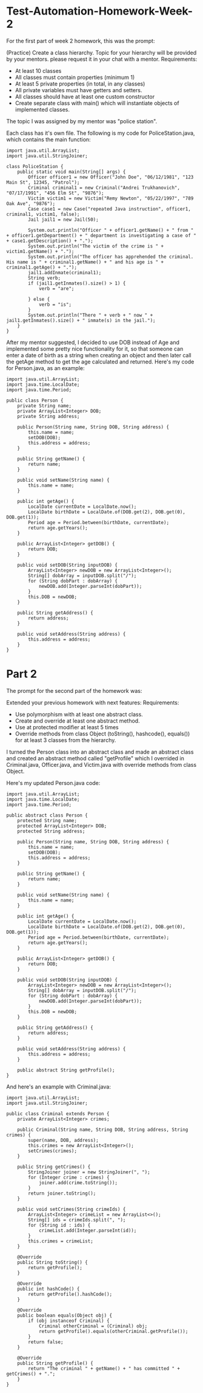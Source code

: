 # Test-Automation-Homework-Week-2

For the first part of week 2 homework, this was the prompt:

(Practice) Create a class hierarchy. Topic for your hierarchy will be provided by your mentors. please request it in your chat with a mentor.
Requirements:
 - At least 10 classes
 - All classes must contain properties (minimum 1)
 - At least 5 private properties (in total, in any classes)
 - All private variables must have getters and setters.
 - All classes should have at least one custom constructor
 - Create separate class with main() which will instantiate objects of implemented classes.
 
 The topic I was assigned by my mentor was "police station".
 
 Each class has it's own file. The following is my code for PoliceStation.java, which contains the main function:

```
import java.util.ArrayList;
import java.util.StringJoiner;

class PoliceStation {
    public static void main(String[] args) {
        Officer officer1 = new Officer("John Doe", "06/12/1981", "123 Main St", 12345, "Patrol");
        Criminal criminal1 = new Criminal("Andrei Trukhanovich", "07/17/1991", "456 Elm St", "9876");
        Victim victim1 = new Victim("Remy Newton", "05/22/1997", "789 Oak Ave", "9876");
        Case case1 = new Case("repeated Java instruction", officer1, criminal1, victim1, false);
        Jail jail1 = new Jail(50);

        System.out.println("Officer " + officer1.getName() + " from " + officer1.getDepartment() + " department is investigating a case of " + case1.getDescription() + ".");
        System.out.println("The victim of the crime is " + victim1.getName() + ".");
        System.out.println("The officer has apprehended the criminal. His name is " + criminal1.getName() + " and his age is " + criminal1.getAge() + ".");
        jail1.addInmate(criminal1);
        String verb;
        if (jail1.getInmates().size() > 1) {
            verb = "are";

        } else {
            verb = "is";
        }
        System.out.println("There " + verb + " now " + jail1.getInmates().size() + " inmate(s) in the jail.");
    }
}
```
After my mentor suggested, I decided to use DOB instead of Age and implemented some pretty nice functionality for it, so that someone can enter a date of birth as a string when creating an object and then later call the getAge method to get the age calculated and returned. Here's my code for Person.java, as an example:

```
import java.util.ArrayList;
import java.time.LocalDate;
import java.time.Period;

public class Person {
    private String name;
    private ArrayList<Integer> DOB;
    private String address;

    public Person(String name, String DOB, String address) {
        this.name = name;
        setDOB(DOB);
        this.address = address;
    }

    public String getName() {
        return name;
    }

    public void setName(String name) {
        this.name = name;
    }

    public int getAge() {
        LocalDate currentDate = LocalDate.now();
        LocalDate birthDate = LocalDate.of(DOB.get(2), DOB.get(0), DOB.get(1));
        Period age = Period.between(birthDate, currentDate);
        return age.getYears();
    }

    public ArrayList<Integer> getDOB() {
        return DOB;
    }

    public void setDOB(String inputDOB) {
        ArrayList<Integer> newDOB = new ArrayList<Integer>();
        String[] dobArray = inputDOB.split("/");
        for (String dobPart : dobArray) {
            newDOB.add(Integer.parseInt(dobPart));
        }
        this.DOB = newDOB;
    }

    public String getAddress() {
        return address;
    }

    public void setAddress(String address) {
        this.address = address;
    }
}
```

# Part 2

The prompt for the second part of the homework was:

Extended your previous homework with next features:
Requirements:
   - Use polymorphism with at least one abstract class.
   - Create and override at least one abstract method.
   - Use at protected modifier at least 5 times
   - Override methods from class Object (toString(), hashcode(), equals()) for at least 3 classes from the hierarchy.

I turned the Person class into an abstract class and made an abstract class and created an abstract method called "getProfile" which I overrided in Criminal.java, Officer.java, and Victim.java with override methods from class Object.

Here's my updated Person.java code:

```
import java.util.ArrayList;
import java.time.LocalDate;
import java.time.Period;

public abstract class Person {
    protected String name;
    protected ArrayList<Integer> DOB;
    protected String address;

    public Person(String name, String DOB, String address) {
        this.name = name;
        setDOB(DOB);
        this.address = address;
    }

    public String getName() {
        return name;
    }

    public void setName(String name) {
        this.name = name;
    }

    public int getAge() {
        LocalDate currentDate = LocalDate.now();
        LocalDate birthDate = LocalDate.of(DOB.get(2), DOB.get(0), DOB.get(1));
        Period age = Period.between(birthDate, currentDate);
        return age.getYears();
    }

    public ArrayList<Integer> getDOB() {
        return DOB;
    }

    public void setDOB(String inputDOB) {
        ArrayList<Integer> newDOB = new ArrayList<Integer>();
        String[] dobArray = inputDOB.split("/");
        for (String dobPart : dobArray) {
            newDOB.add(Integer.parseInt(dobPart));
        }
        this.DOB = newDOB;
    }

    public String getAddress() {
        return address;
    }

    public void setAddress(String address) {
        this.address = address;
    }

    public abstract String getProfile();
}
```

And here's an example with Criminal.java:

```
import java.util.ArrayList;
import java.util.StringJoiner;

public class Criminal extends Person {
    private ArrayList<Integer> crimes;

    public Criminal(String name, String DOB, String address, String crimes) {
        super(name, DOB, address);
        this.crimes = new ArrayList<Integer>();
        setCrimes(crimes);
    }

    public String getCrimes() {
        StringJoiner joiner = new StringJoiner(", ");
        for (Integer crime : crimes) {
            joiner.add(crime.toString());
        }
        return joiner.toString();
    }

    public void setCrimes(String crimeIds) {
        ArrayList<Integer> crimeList = new ArrayList<>();
        String[] ids = crimeIds.split(", ");
        for (String id : ids) {
            crimeList.add(Integer.parseInt(id));
        }
        this.crimes = crimeList;
    }

    @Override
    public String toString() {
        return getProfile();
    }
    
    @Override
    public int hashCode() {
        return getProfile().hashCode();
    }
    
    @Override
    public boolean equals(Object obj) {
        if (obj instanceof Criminal) {
            Criminal otherCriminal = (Criminal) obj;
            return getProfile().equals(otherCriminal.getProfile());
        }
        return false;
    }
    
    @Override
    public String getProfile() {
        return "The criminal " + getName() + " has committed " + getCrimes() + ".";
    }
}
```
